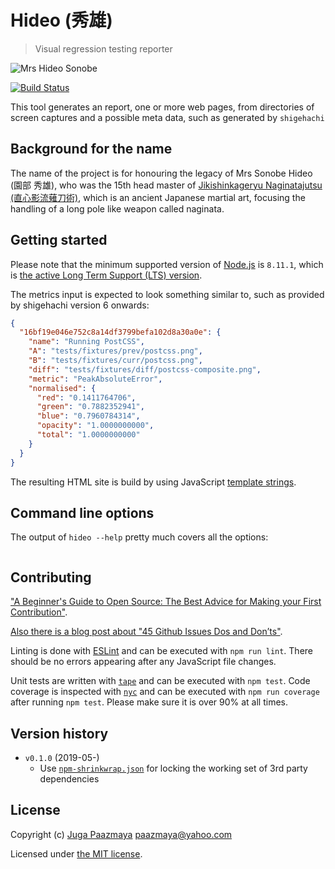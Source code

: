 # Hideo (秀雄)

> Visual regression testing reporter

![Mrs Hideo Sonobe](./logo.png)

[![Build Status](https://semaphoreci.com/api/v1/paazmaya/hideo/branches/master/shields_badge.svg)](https://semaphoreci.com/paazmaya/hideo)

This tool generates an report, one or more web pages, from directories of screen captures and a possible meta data, such as generated by `shigehachi`

## Background for the name

The name of the project is for honouring the legacy of Mrs Sonobe Hideo (園部 秀雄),
who was the 15th head master of
[Jikishinkageryu Naginatajutsu (直心影流薙刀術)](https://naginata.fi/en/koryu),
which is an ancient Japanese martial art, focusing the handling of a long pole like weapon
called naginata.

## Getting started

Please note that the minimum supported version of [Node.js](https://nodejs.org/en/) is `8.11.1`, which is [the active Long Term Support (LTS) version](https://github.com/nodejs/Release#release-schedule).

The metrics input is expected to look something similar to, such as provided by shigehachi version 6 onwards:

```json
{
  "16bf19e046e752c8a14df3799befa102d8a30a0e": {
    "name": "Running PostCSS",
    "A": "tests/fixtures/prev/postcss.png",
    "B": "tests/fixtures/curr/postcss.png",
    "diff": "tests/fixtures/diff/postcss-composite.png",
    "metric": "PeakAbsoluteError",
    "normalised": {
      "red": "0.1411764706",
      "green": "0.7882352941",
      "blue": "0.7960784314",
      "opacity": "1.0000000000",
      "total": "1.0000000000"
    }
  }
}
```

The resulting HTML site is build by using JavaScript [template strings](https://developer.mozilla.org/en-US/docs/Web/JavaScript/Reference/Template_literals).

## Command line options

The output of `hideo --help` pretty much covers all the options:

```sh
```

## Contributing

["A Beginner's Guide to Open Source: The Best Advice for Making your First Contribution"](http://www.erikaheidi.com/blog/a-beginners-guide-to-open-source-the-best-advice-for-making-your-first-contribution/).

[Also there is a blog post about "45 Github Issues Dos and Don’ts"](https://davidwalsh.name/45-github-issues-dos-donts).

Linting is done with [ESLint](http://eslint.org) and can be executed with `npm run lint`.
There should be no errors appearing after any JavaScript file changes.

Unit tests are written with [`tape`](https://github.com/substack/tape) and can be executed with `npm test`.
Code coverage is inspected with [`nyc`](https://github.com/istanbuljs/nyc) and
can be executed with `npm run coverage` after running `npm test`.
Please make sure it is over 90% at all times.

## Version history

* `v0.1.0` (2019-05-)
  - Use [`npm-shrinkwrap.json`](https://docs.npmjs.com/files/shrinkwrap.json) for locking the working set of 3rd party dependencies

## License

Copyright (c) [Juga Paazmaya](https://paazmaya.fi) <paazmaya@yahoo.com>

Licensed under [the MIT license](./LICENSE).
